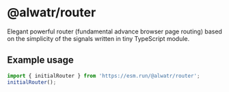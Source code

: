 # @alwatr/router

Elegant powerful router (fundamental advance browser page routing) based on the simplicity of the signals written in tiny TypeScript module.

## Example usage

```js
import { initialRouter } from 'https://esm.run/@alwatr/router';
initialRouter();
```
